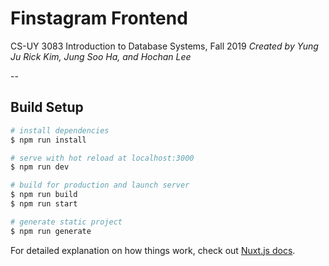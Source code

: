 # Finstagram Frontend
CS-UY 3083 Introduction to Database Systems, Fall 2019
*Created by Yung Ju Rick Kim, Jung Soo Ha, and Hochan Lee*

--

## Build Setup

``` bash
# install dependencies
$ npm run install

# serve with hot reload at localhost:3000
$ npm run dev

# build for production and launch server
$ npm run build
$ npm run start

# generate static project
$ npm run generate
```

For detailed explanation on how things work, check out [Nuxt.js docs](https://nuxtjs.org).
